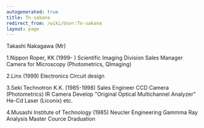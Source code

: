 ```yaml
---
autogenerated: true
title: Tn-sakana
redirect_from: /wiki/User:Tn-sakana
layout: page
---
```


Takashi Nakagawa (Mr)

1.Nippon Roper, KK (1999- ) Scientific Imaging Division Sales Manager
Camera for Microscopy (Photometrics, QImaging)

2.Linx (1999) Electronics Circuit design

3.Seki Technotron K.K. (1985-1998) Sales Engineer CCD Camera
(Photometrics) IR Camera Develop "Original Optical Multichannel
Analyzer" He-Cd Laser (Liconix) etc.

4.Musashi Institute of Technology (1985) Neucler Engineering Gammma Ray
Analysis Master Cource Draduation
